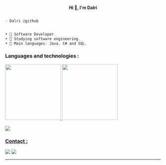 <p align='center'>
  <b>Hi 👋, I'm Dalri</b><br>

```py

◦ Dalri @github

```
```csharp

• 🤖 Software Developer.
• 📓 Studying software engineering.
• 🌟 Main languages: Java, C# and SQL.
```


### Languages and technologies :
<div>
  <a href="https://github.com/Dalri05">
  <img height="180em" src="https://github-readme-stats.vercel.app/api?username=Dalri05&show_icons=true&theme=transparent&include_all_commits=true&count_private=true"/>
  <img height="180em" src="https://github-readme-stats.vercel.app/api/top-langs/?username=Dalri05&layout=compact&langs_count=7&theme=transparent"/>
</div>
	  
<div style="display: inline_block"><br>
  <img src="https://skillicons.dev/icons?i=java,spring,dotnet,angular,postgres,mysql,docker,kafka,redis" />
</div>

 ### Contact :
 
<div> 
  <a href = "joao.dalri05@gmail.com"><img src="https://img.shields.io/badge/-Gmail-%23333?style=for-the-badge&logo=gmail&logoColor=white" target="_blank"></a>
  <a href="https://www.linkedin.com/in/joão-dalri-b0a753291/" target="_blank"><img src="https://img.shields.io/badge/-LinkedIn-%230077B5?style=for-the-badge&logo=linkedin&logoColor=white" target="_blank"></a> 
	
  ---------------------------------------







